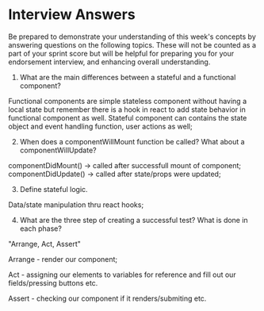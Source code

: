 # Interview Answers
Be prepared to demonstrate your understanding of this week's concepts by answering questions on the following topics. These will not be counted as a part of your sprint score but will be helpful for preparing you for your endorsement interview, and enhancing overall understanding.

1. What are the main differences between a stateful and a functional component?

Functional components are simple stateless component without having a local state but remember there is a hook in react to add state behavior in functional component as well. Stateful component can contains the state object and event handling function, user actions as well;

2. When does a componentWillMount function be called? What about a componentWillUpdate?

  componentDidMount() -> called after successfull mount of component;
  componentDidUpdate() -> called after state/props were updated;

3. Define stateful logic.

  Data/state manipulation thru react hooks;


4. What are the three step of creating a successful test? What is done in each phase?

"Arrange, Act, Assert"

Arrange - render our component;

Act  - assigning our elements to variables for reference and fill out our fields/pressing buttons etc.

Assert - checking our component if it renders/submiting etc.

